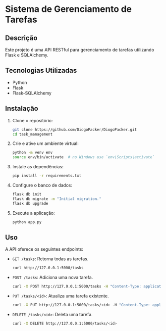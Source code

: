 # Sistema de Gerenciamento de Tarefas

## Descrição
Este projeto é uma API RESTful para gerenciamento de tarefas utilizando Flask e SQLAlchemy.

## Tecnologias Utilizadas
- Python
- Flask
- Flask-SQLAlchemy

## Instalação

1. Clone o repositório:
    ```sh
    git clone https://github.com/DiogoPacker/DiogoPacker.git
    cd task_management
    ```

2. Crie e ative um ambiente virtual:
    ```sh
    python -m venv env
    source env/bin/activate  # no Windows use `env\Scripts\activate`
    ```

3. Instale as dependências:
    ```sh
    pip install -r requirements.txt
    ```

4. Configure o banco de dados:
    ```sh
    flask db init
    flask db migrate -m "Initial migration."
    flask db upgrade
    ```

5. Execute a aplicação:
    ```sh
    python app.py
    ```

## Uso
A API oferece os seguintes endpoints:

- `GET /tasks`: Retorna todas as tarefas.
    ```sh
    curl http://127.0.0.1:5000/tasks
    ```

- `POST /tasks`: Adiciona uma nova tarefa.
    ```sh
    curl -X POST http://127.0.0.1:5000/tasks -H "Content-Type: application/json" -d '{"title":"Minha primeira tarefa", "description":"Descrição da tarefa"}'
    ```

- `PUT /tasks/<id>`: Atualiza uma tarefa existente.
    ```sh
    curl -X PUT http://127.0.0.1:5000/tasks/<id> -H "Content-Type: application/json" -d '{"title":"Nova descrição da tarefa"}'
    ```

- `DELETE /tasks/<id>`: Deleta uma tarefa.
    ```sh
    curl -X DELETE http://127.0.0.1:5000/tasks/<id>
    ```
